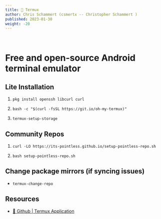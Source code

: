 ```yaml
---
title: 📱 Termux
author: Chris Schammert (csmertx -- Christopher Schammert )
published: 2023-01-30
weight: -20
---
```


<!-- The content of this website was written by Christopher Schammert aka Chris Schammert -->

<br />

# Free and open-source Android terminal emulator

## Lite Installation

1. ```pkg install openssh libcurl curl```

2. ```bash -c "$(curl -fsSL https://git.io/oh-my-termux)"```

3. ```termux-setup-storage```

## Community Repos

1. ```curl -LO https://its-pointless.github.io/setup-pointless-repo.sh```

2. ```bash setup-pointless-repo.sh```

## Change package mirrors (if syncing issues)

- ```termux-change-repo```

## Resources

- [🔗 Github | Termux Application](https://github.com/termux/termux-app)
